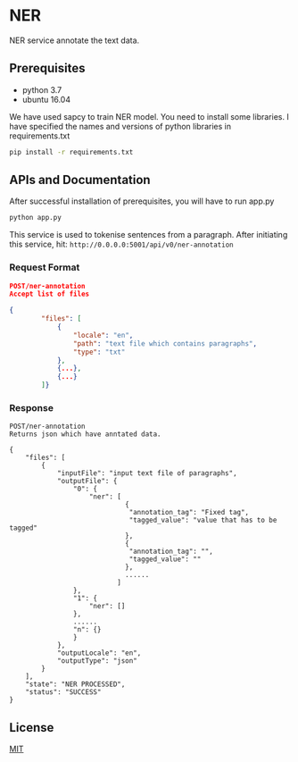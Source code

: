 # NER

NER service annotate the text data.

## Prerequisites
- python 3.7
- ubuntu 16.04

We have used sapcy to train NER model.
You need to install some libraries. I have specified the names and versions of python libraries in requirements.txt
```bash
pip install -r requirements.txt
```
## APIs and Documentation
After successful installation of prerequisites, you will have to run app.py

```bash
python app.py
```
This service is used to tokenise sentences from a paragraph. After initiating this service,
hit: ```http://0.0.0.0:5001/api/v0/ner-annotation```
### Request Format
```json
POST/ner-annotation
Accept list of files

{
        "files": [
            {
                "locale": "en",
                "path": "text file which contains paragraphs",
                "type": "txt"
            },
            {...},
            {...}
        ]}
```
### Response
```
POST/ner-annotation
Returns json which have anntated data.

{
    "files": [
        {
            "inputFile": "input text file of paragraphs",
            "outputFile": {
                "0": {
                    "ner": [
                             {
                              "annotation_tag": "Fixed tag",
                              "tagged_value": "value that has to be tagged"
                             },
                             {
                              "annotation_tag": "",
                              "tagged_value": ""
                             },
                             ......
                           ]
                },
                "1": {
                    "ner": []
                },
                ......
                "n": {}
                }
            },
            "outputLocale": "en",
            "outputType": "json"
        }
    ],
    "state": "NER PROCESSED",
    "status": "SUCCESS"
}
```
## License
[MIT](https://choosealicense.com/licenses/mit/)
